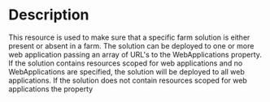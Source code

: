 ﻿# Description

This resource is used to make sure that a specific farm solution is either
present or absent in a farm. The solution can be deployed to one or more web
application passing an array of URL's to the WebApplications property. If the
solution contains resources scoped for web applications and no WebApplications
are specified, the solution will be deployed to all web applications. If the
solution does not contain resources scoped for web applications the property
